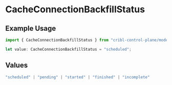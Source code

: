 # CacheConnectionBackfillStatus

## Example Usage

```typescript
import { CacheConnectionBackfillStatus } from "cribl-control-plane/models";

let value: CacheConnectionBackfillStatus = "scheduled";
```

## Values

```typescript
"scheduled" | "pending" | "started" | "finished" | "incomplete"
```